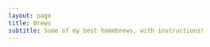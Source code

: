 ```yaml
---
layout: page
title: Brews
subtitle: Some of my best homebrews, with instructions!
---
```


<!-- JAKONAPIT --> 
<div style="text-align:center">
<span class='st_sharethis_large' displayText='ShareThis'></span>
<span class='st_facebook_large' displayText='Facebook'></span>
<span class='st_twitter_large' displayText='Tweet'></span>
<span class='st_reddit_large' displayText='Reddit'></span>
<span class='st_whatsapp_large' displayText='WhatsApp'></span>
<span class='st__large' displayText=''></span>
</div>

<br>
<br>

<!-- JAKONAPPIKOODI --> 
<script type="text/javascript">(function(){window.switchTo5x=false;var e=document.createElement("script");e.type="text/javascript";e.async=true;e.onload=function(){try{stLight.options({publisher: "5bb2ce9e-03b5-4a38-abaa-4e93c9f44a3c-a51c", doNotHash: false, doNotCopy: false, hashAddressBar: true});}catch(e){}};e.src=("https:" == document.location.protocol ? "https://ws" : "https://ws") + ".sharethis.com/button/buttons.js";var s = document.getElementsByTagName("script")[0];s.parentNode.insertBefore(e, s);})();</script>
